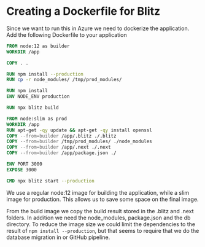 # Creating a Dockerfile for Blitz

Since we want to run this in Azure we need to dockerize the application. Add the following Dockerfile to your application

```dockerfile
FROM node:12 as builder
WORKDIR /app

COPY . .

RUN npm install --production
RUN cp -r node_modules/ /tmp/prod_modules/

RUN npm install
ENV NODE_ENV production

RUN npx blitz build

FROM node:slim as prod
WORKDIR /app
RUN apt-get -qy update && apt-get -qy install openssl
COPY --from=builder /app/.blitz ./.blitz
COPY --from=builder /tmp/prod_modules/ ./node_modules
COPY --from=builder /app/.next ./.next
COPY --from=builder /app/package.json ./

ENV PORT 3000
EXPOSE 3000

CMD npx blitz start --production
```

We use a regular node:12 image for building the application, while a slim image for production. This allows us to save some space on the final image.

From the build image we copy the build result stored in the .blitz and .next folders. In addition we need the node_modules, package.json and the db directory.
To reduce the image size we could limit the dependencies to the result of `npm install --production`, but that seems to require that we do the database migration in or GitHub pipeline.
